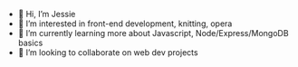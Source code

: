 - 👋 Hi, I’m Jessie
- 👀 I’m interested in front-end development, knitting, opera
- 🌱 I’m currently learning more about Javascript, Node/Express/MongoDB basics
- 💞️ I’m looking to collaborate on web dev projects
<!---- 📫 How to reach me ...


JessieTMossa/JessieTMossa is a ✨ special ✨ repository because its `README.md` (this file) appears on your GitHub profile.
You can click the Preview link to take a look at your changes.
--->
